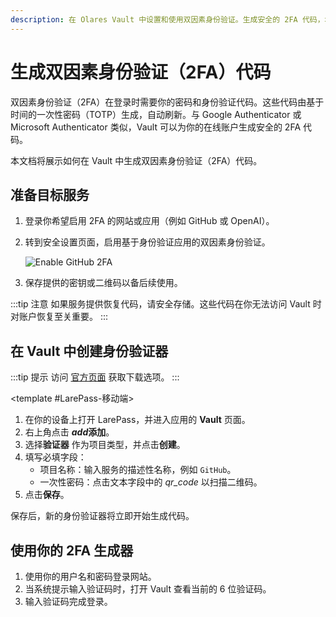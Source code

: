 ```yaml
---
description: 在 Olares Vault 中设置和使用双因素身份验证。生成安全的 2FA 代码，增强账户安全性，实现与主流验证器的兼容。
---
```

# 生成双因素身份验证（2FA）代码

双因素身份验证（2FA）在登录时需要你的密码和身份验证代码。这些代码由基于时间的一次性密码（TOTP）生成，自动刷新。与 Google Authenticator 或 Microsoft Authenticator 类似，Vault 可以为你的在线账户生成安全的 2FA 代码。

本文档将展示如何在 Vault 中生成双因素身份验证（2FA）代码。

## 准备目标服务

1. 登录你希望启用 2FA 的网站或应用（例如 GitHub 或 OpenAI）。
2. 转到安全设置页面，启用基于身份验证应用的双因素身份验证。

   ![Enable GitHub 2FA](/images/manual/tasks/2fa-github.png#bordered)

3. 保存提供的密钥或二维码以备后续使用。

:::tip 注意
如果服务提供恢复代码，请安全存储。这些代码在你无法访问 Vault 时对账户恢复至关重要。
:::

## 在 Vault 中创建身份验证器

:::tip 提示
访问 [官方页面](https://www.olares.xyz/larepass) 获取下载选项。
:::

<tabs>
<template #Olares、LarePass-桌面端和浏览器插件>

1. 在 Vault 中，右上角点击 **<i class="material-symbols-outlined">add</i>添加**。
2. 选择**验证器**作为项目类型，并点击**创建**。
3. 填写必填字段：
    - 项目名称：输入服务的描述性名称，例如 `GitHub`。
    - 一次性密码：粘贴上一步提供的密钥。
4. 点击**保存**。

</template>

<template #LarePass-移动端>

1. 在你的设备上打开 LarePass，并进入应用的 **Vault** 页面。
2. 右上角点击 **<i class="material-symbols-outlined">add</i>添加**。
3. 选择**验证器** 作为项目类型，并点击**创建**。
4. 填写必填字段：
    - 项目名称：输入服务的描述性名称，例如 `GitHub`。
    - 一次性密码：点击文本字段中的 <i class="material-symbols-outlined">qr_code</i> 以扫描二维码。
5. 点击**保存**。

</template>
</tabs>

保存后，新的身份验证器将立即开始生成代码。

## 使用你的 2FA 生成器

1. 使用你的用户名和密码登录网站。
2. 当系统提示输入验证码时，打开 Vault 查看当前的 6 位验证码。
3. 输入验证码完成登录。